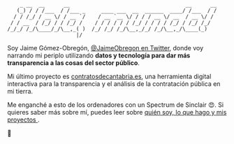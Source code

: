         _ __  __      __                                     __      __
       (_) / / /___  / /___ _     ____ ___  __  ______  ____/ /___  / /
      / / /_/ / __ \/ / __ `/    / __ `__ \/ / / / __ \/ __  / __ \/ / 
     / / __  / /_/ / / /_/ /    / / / / / / /_/ / / / / /_/ / /_/ /_/  
    /_/_/ /_/\____/_/\__,_( )  /_/ /_/ /_/\__,_/_/ /_/\__,_/\____(_)   
                          |/                                           
                          
Soy Jaime Gómez-Obregón, [@JaimeObregon en Twitter](https://twitter.com/JaimeObregon), donde voy narrando mi periplo utilizando **datos y tecnología para dar más transparencia a las cosas del sector público**.

Mi último proyecto es [contratosdecantabria.es](https://contratosdecantabria.es), una herramienta digital interactiva para la transparencia y el análisis de la contratación pública en mi tierra.

Me enganché a esto de los ordenadores con un Spectrum de Sinclair 😍. Si quieres saber más sobre mí, puedes leer sobre [quién soy, lo que hago y mis proyectos ](https://contratosdecantabria.es/wtf/).

🙂
